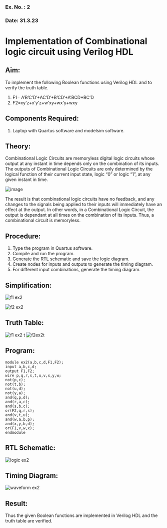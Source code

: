 ### Ex. No. : 2 
### Date: 31.3.23 
# Implementation of Combinational logic circuit using Verilog HDL
## Aim:
To implement the following Boolean functions using Verilog HDL and to verify the truth table.
1. F1= A’B’C’D’+AC’D’+B’CD’+A’BCD+BC’D
2. F2=xy’z+x’y’z+w’xy+wx’y+wxy

## Components Required:
1.	Laptop with Quartus software and modelsim software.

## Theory:
Combinational Logic Circuits are memoryless digital logic circuits whose output at any instant in time depends only on the combination of its inputs.
The outputs of Combinational Logic Circuits are only determined by the logical function of their current input state, logic “0” or logic “1”, at any given instant in time.

![image](https://github.com/rvinifa/ex.2/assets/133735746/949815d3-0912-49c7-81c0-eea1c148d48e)

The result is that combinational logic circuits have no feedback, and any changes to the signals being applied to their inputs will immediately have an effect at the output. In other words, in a Combinational Logic Circuit, the output is dependant at all times on the combination of its inputs. Thus, a combinational circuit is memoryless.

## Procedure:
1.	Type the program in Quartus software.
2.	Compile and run the program.
3.	Generate the RTL schematic and save the logic diagram.
4.	Create nodes for inputs and outputs to generate the timing diagram.
5.	For different input combinations, generate the timing diagram.

## Simplification:
![f1 ex2](https://github.com/BALA291/ex.2/assets/120717501/d0adf6a0-b171-42fa-9b94-8a8541fbb3b1)

![f2 ex2](https://github.com/BALA291/ex.2/assets/120717501/17ca4509-5c51-4ee6-978e-a8a3839fd746)


## Truth Table:
![f1 ex2 t](https://github.com/BALA291/ex.2/assets/120717501/38570151-47b6-4fb6-96f9-3090480b4915)
![f2ex2t](https://github.com/BALA291/ex.2/assets/120717501/a2c408af-b8aa-481e-849b-1f55beb71f0a)


## Program:
```
module ex2(a,b,c,d,F1,F2);
input a,b,c,d;
output F1,F2;
wire p,q,r,s,t,u,v,x,y,w;
not(p,c);
not(t,b);
not(u,d);
not(y,a);
and(q,p,d);
and(r,a,c);
and(s,b,c); 
or(F2,q,r,s);
and(v,t,u);
and(w,a,b,p);
and(x,y,b,d);
or(F1,v,w,x);
endmodule
```

## RTL Schematic:

![logic ex2](https://github.com/BALA291/ex.2/assets/120717501/87f8eacc-7fb1-47b7-9ef8-6f526d8b4457)


## Timing Diagram:

![waveform ex2](https://github.com/BALA291/ex.2/assets/120717501/011baaa8-e7e0-4b24-ad95-ab8f05519227)


## Result:

Thus the given Boolean functions are implemented in Verilog HDL and the truth table are verified.



